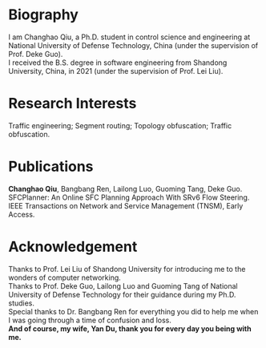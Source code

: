 # Biography
I am Changhao Qiu, a Ph.D. student in control science and engineering at National University of Defense Technology, China (under the supervision of Prof. Deke Guo).  
I received the B.S. degree in software engineering from Shandong University, China, in 2021 (under the supervision of Prof. Lei Liu).  

# Research Interests
Traffic engineering; Segment routing; Topology obfuscation; Traffic obfuscation.  

# Publications
**Changhao Qiu**, Bangbang Ren, Lailong Luo, Guoming Tang, Deke Guo. SFCPlanner: An Online SFC Planning Approach With SRv6 Flow Steering. IEEE Transactions on Network and Service Management (TNSM), Early Access.  

# Acknowledgement
Thanks to Prof. Lei Liu of Shandong University for introducing me to the wonders of computer networking.  
Thanks to Prof. Deke Guo, Lailong Luo and Guoming Tang of National University of Defense Technology for their guidance during my Ph.D. studies.  
Special thanks to Dr. Bangbang Ren for everything you did to help me when I was going through a time of confusion and loss.  
**And of course, my wife, Yan Du, thank you for every day you being with me.**
